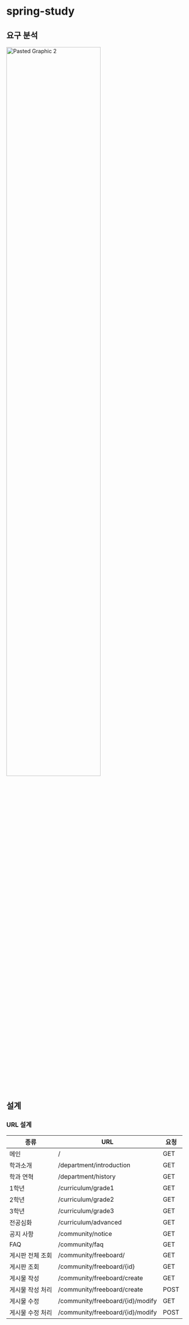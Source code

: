 # spring-study
## 요구 분석 
<img width="70%" alt="Pasted Graphic 2" src="https://github.com/user-attachments/assets/818002ab-3457-4624-9c3c-9cfea5bb2ca3">

## 설계 
### URL 설계
| 종류           | URL                               | 요청 |
|----------------|-----------------------------------|------|
| 메인           | /                                 | GET  |
| 학과소개       | /department/introduction          | GET  |
| 학과 연혁      | /department/history               | GET  |
| 1학년          | /curriculum/grade1                | GET  |
| 2학년          | /curriculum/grade2                | GET  |
| 3학년          | /curriculum/grade3                | GET  |
| 전공심화       | /curriculum/advanced              | GET  |
| 공지 사항      | /community/notice                 | GET  |
| FAQ            | /community/faq                    | GET  |
| 게시판 전체 조회| /community/freeboard/             | GET  |
| 게시판 조회     | /community/freeboard/{id}         | GET  |
| 게시물 작성     | /community/freeboard/create       | GET  |
| 게시물 작성 처리| /community/freeboard/create       | POST |
| 게시물 수정     | /community/freeboard/{id}/modify  | GET  |
| 게시물 수정 처리| /community/freeboard/{id}/modify  | POST |





